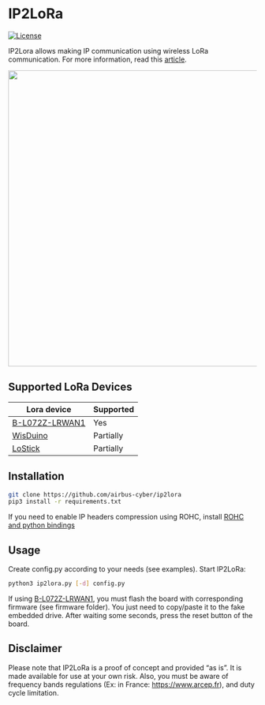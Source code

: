 

# IP2LoRa
[![License](https://img.shields.io/badge/license-GPL--3.0-orange.svg)](https://www.gnu.org/licenses/gpl-3.0.txt)

IP2Lora allows making IP communication using wireless LoRa communication.
For more information, read this [article](https://airbus-cyber-security.com/ip2lora/).

<p align="center">
<img src="https://airbus-cyber-security.com/wp-content/uploads/2020/10/lora_modbus_st.gif" width=600>
</p>


## Supported LoRa Devices
| Lora device                                                                      |Supported  |
|----------------------------------------------------------------------------------|-----------|
|[B-L072Z-LRWAN1](https://www.st.com/en/evaluation-tools/b-l072z-lrwan1.html)      | Yes       |
|[WisDuino](https://store.rakwireless.com/products/rak811-lpwan-evaluation-board)  | Partially |
|[LoStick](https://ronoth.com/products/lostik)                                     | Partially |


## Installation
```bash
git clone https://github.com/airbus-cyber/ip2lora
pip3 install -r requirements.txt
```
If you need to enable IP headers compression using ROHC,
install [ROHC and python bindings](https://rohc-lib.org/wiki/doku.php?id=python-install)
 
## Usage
Create config.py according to your needs (see examples).
Start IP2LoRa:
```bash
python3 ip2lora.py [-d] config.py
```

If using [B-L072Z-LRWAN1](https://www.st.com/en/evaluation-tools/b-l072z-lrwan1.html), 
you must flash the board with corresponding firmware (see firmware folder).
You just need to copy/paste it to the fake embedded drive. After waiting some seconds, press the reset button of the board.

## Disclaimer
Please note that IP2LoRa is a proof of concept and provided  “as is”. It is made available for use at your own risk.
Also, you must be aware of frequency bands regulations (Ex: in France: https://www.arcep.fr), and duty cycle limitation.




 

